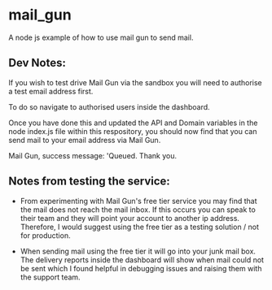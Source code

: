 # mail_gun
A node js example of how to use mail gun to send mail.

## Dev Notes:

If you wish to test drive Mail Gun via the sandbox you will need to authorise a test email address first.

To do so navigate to authorised users inside the dashboard. 

Once you have done this and updated the API and Domain variables in the node index.js file within this respository, you should now find that you can send mail to your email address via Mail Gun.

Mail Gun, success message: 'Queued. Thank you.

## Notes from testing the service:

- From experimenting with Mail Gun's free tier service you may find that the mail does not reach the mail inbox. If this occurs you can speak to their team and they will point your account to another ip address. Therefore, I would suggest using the free tier as a testing solution / not for production.

- When sending mail using the free tier it will go into your junk mail box. The delivery reports inside the dashboard will show when mail could not be sent which I found helpful in debugging issues and raising them with the support team. 

